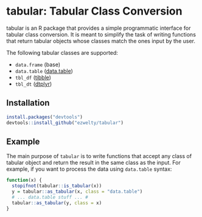 # tabular: Tabular Class Conversion

tabular is an R package that provides a simple programmatic interface for tabular class conversion. It is meant to simplify the task of writing functions that return tabular objects whose classes match the ones input by the user.

The following tabular classes are supported:

- `data.frame` (base)
- `data.table` ([data.table](https://github.com/Rdatatable/data.table))
- `tbl_df` ([tibble](https://github.com/tidyverse/tibble))
- `tbl_dt` ([dtplyr](https://github.com/hadley/dtplyr))

## Installation

``` r
install.packages("devtools")
devtools::install_github("ezwelty/tabular")
```

## Example

The main purpose of `tabular` is to write functions that accept any class of tabular object and return the result in the same class as the input. For example, if you want to process the data using `data.table` syntax:

``` r
function(x) {
  stopifnot(tabular::is_tabular(x))
  y = tabular::as_tabular(x, class = "data.table")
  # ... data.table stuff ... #
  tabular::as_tabular(y, class = x)
}
```
